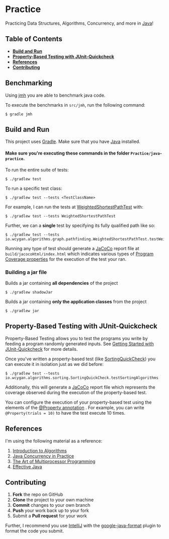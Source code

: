 # Practice

Practicing Data Structures, Algorithms, Concurrency, and more in [Java](https://www.oracle.com/java/technologies/)!

## Table of Contents

- **[Build and Run](#build-and-run)**<br>
- **[Property-Based Testing with JUnit-Quickcheck](#property-based-testing-with-junit-quickcheck)**<br>
- **[References](#references)**<br>
- **[Contributing](#contributing)**<br>

## Benchmarking

Using [jmh](https://github.com/openjdk/jmh) you are able to benchmark java code.

To execute the benchmarks in `src/jmh`, run the following command:

```
$ gradle jmh
```

## Build and Run

This project uses [Gradle](https://gradle.org/install/). Make sure that you
have [Java](https://java.com/en/download/help/download_options.html) installed.

#### Make sure you're executing these commands in the folder `Practice/java-practice`.

To run the entire suite of tests:

```
$ ./gradlew test
```

To run a specific test class:

```
$ ./gradlew test --tests <TestClassName>
```

For example, I can run the tests
at [WeightedShortestPathTest](https://github.com/wcygan/Practice/blob/master/src/test/java/io/wcygan/algorithms/graph/pathfinding/WeightedShortestPathTest.java)
with:

```
$ ./gradlew test --tests WeightedShortestPathTest
```

Further, we can a **single** test by specifying its fully qualified path like so:

```
$ ./gradlew test --tests io.wcygan.algorithms.graph.pathfinding.WeightedShortestPathTest.testWeightedShortestPath
```

Running any type of test should generate a [JaCoCo](https://github.com/jacoco/jacoco) report file
at `build/jacocoHtml/index.html`
which indicates various types of
[Program Coverage properties](https://www.eclemma.org/userdoc/coverageproperties.html) for the execution of the test
your ran.

### Building a jar file

Builds a jar containing **all dependencies** of the project

```
$ ./gradlew shadowJar
```

Builds a jar containing **only the application classes** from the project

```
$ ./gradlew jar
```

## Property-Based Testing with JUnit-Quickcheck

Property-Based Testing allows you to test the programs you write by feeding a program randomly generated inputs.
See [Getting Started with JUnit-Quickcheck](https://pholser.github.io/junit-quickcheck/site/1.0/usage/getting-started.html)
for more details.

Once you've written a property-based test (like
[SortingQuickCheck](https://github.com/wcygan/Practice/blob/master/src/test/java/io/wcygan/algorithms/sorting/SortingQuickCheck.java))
you can execute it in isolation just as we did before:

```
$ ./gradlew test --tests io.wcygan.algorithms.sorting.SortingQuickCheck.testSortingAlgorithms
```

Additionally, this will generate a [JaCoCo](https://github.com/jacoco/jacoco) report file which represents the coverage
observed during the execution of the property-based test.

You can configure the execution of your property-based test using the elements of
the [@Property annotation](https://pholser.github.io/junit-quickcheck/site/1.0/junit-quickcheck-core/apidocs/com/pholser/junit/quickcheck/Property.html)
. For example, you can write `@Property(trials = 10)` to have the test execute 10 times.

## References

I'm using the following material as a reference:

1. [Introduction to Algorithms](https://mitpress.mit.edu/books/introduction-algorithms-third-edition)
2. [Java Concurrency in Practice](https://jcip.net/)
3. [The Art of Multiprocessor Programming](https://www.oreilly.com/library/view/the-art-of/9780123705914/)
4. [Effective Java](https://www.oreilly.com/library/view/effective-java/9780134686097/)

## Contributing

1. **Fork** the repo on GitHub
2. **Clone** the project to your own machine
3. **Commit** changes to your own branch
4. **Push** your work back up to your fork
5. Submit a **Pull request** for your work

Further, I recommend you use [IntelliJ](https://www.jetbrains.com/idea/) with the
[google-java-format](https://plugins.jetbrains.com/plugin/8527-google-java-format)
plugin to format the code you submit.